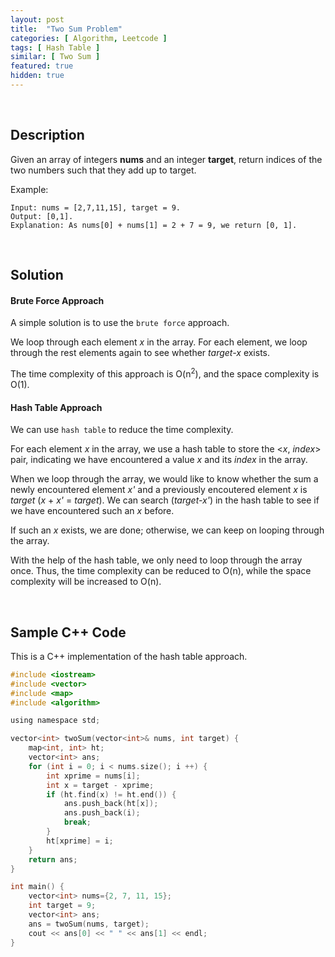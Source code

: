 ```yaml
---
layout: post
title:  "Two Sum Problem"
categories: [ Algorithm, Leetcode ]
tags: [ Hash Table ]
similar: [ Two Sum ]
featured: true
hidden: true
---
```


<br />

## Description

Given an array of integers **nums** and an integer **target**, return indices of the two numbers such that they add up to target.

Example: 
```
Input: nums = [2,7,11,15], target = 9.
Output: [0,1].
Explanation: As nums[0] + nums[1] = 2 + 7 = 9, we return [0, 1].
```

<br />

## Solution

#### Brute Force Approach

A simple solution is to use the `brute force` approach. 

We loop through each element *x* in the array. For each element, 
we loop through the rest elements again to see whether *target-x* exists. 

The time complexity of this approach is O(n<sup>2</sup>), 
and the space complexity is O(1).

#### Hash Table Approach

We can use `hash table` to reduce the time complexity. 

For each element *x* in the array, we use a hash table to store 
the <*x*, *index*> pair, indicating we have encountered a value *x* and its *index* in the array. 

When we loop through the array, 
we would like to know whether the sum a newly encountered element *x'* and a previously encoutered element *x* is *target* (*x* + *x'* = *target*). 
We can search (*target-x'*) in the hash table to see if we have encountered such an *x* before. 

If such an *x* exists, we are done; otherwise, 
we can keep on looping through the array. 

With the help of the hash table, we only need to loop through the array once. 
Thus, the time complexity can be reduced to O(n), while the 
space complexity will be increased to O(n).

<br />

## Sample C++ Code

This is a C++ implementation of the hash table approach.

```c
#include <iostream>
#include <vector>
#include <map>
#include <algorithm>

using namespace std;

vector<int> twoSum(vector<int>& nums, int target) {
    map<int, int> ht;
    vector<int> ans;
    for (int i = 0; i < nums.size(); i ++) {
        int xprime = nums[i];
        int x = target - xprime;
        if (ht.find(x) != ht.end()) {
            ans.push_back(ht[x]);
            ans.push_back(i);
            break;
        }
        ht[xprime] = i;
    }
    return ans;
}

int main() {
    vector<int> nums={2, 7, 11, 15};
    int target = 9;
    vector<int> ans; 
    ans = twoSum(nums, target);
    cout << ans[0] << " " << ans[1] << endl;
}
```
